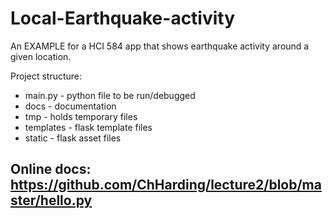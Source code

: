 # Local-Earthquake-activity

An EXAMPLE for a HCI 584 app that shows earthquake activity around a given location.

Project structure:
- main.py - python file to be run/debugged
- docs - documentation 
- tmp - holds temporary files
- templates - flask template files
- static - flask asset files

Online docs: https://github.com/ChHarding/lecture2/blob/master/hello.py 
- 


